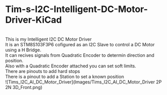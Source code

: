 # Tim-s-I2C-Intelligent-DC-Motor-Driver-KiCad<br>
<br>
This is my Intelligent I2C DC Motor Driver<br>
It is an STM8S103F3P6 cofigured as an I2C Slave to control a DC Motor using a H Bridge.<br>
It can recives signals from Quadratic Encoder to determin direction and position.<br>
Also with a Quadratic Encoder attached you can set soft limits.<br>
There are pinouts to add hard stops<br>
There is a pinout to add a Station to set a known position<br>
![Tims_I2C_AI_DC_Motor_Driver](Images/Tims_I2C_AI_DC_Motor_Driver 2P 2N 3D_Front.png)
